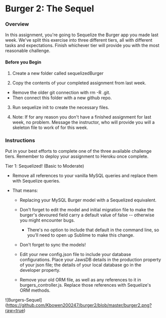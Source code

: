 # Burger 2: The Sequel

### Overview

In this assignment, you're going to Sequelize the Burger app you made last week. We've split this exercise into three different tiers, all with different tasks and expectations. Finish whichever tier will provide you with the most reasonable challenge.

#### Before you Begin

1. Create a new folder called sequelizedBurger

2. Copy the contents of your completed assignment from last week.
  - Remove the older git connection with rm -R .git. 
  - Then connect this folder with a new github repo.
  
3. Run sequelize init to create the necessary files.

4. Note: If for any reason you don't have a finished assignment for last week, no problem. Message the instructor, who will provide you will a skeleton file to work of for this week.

### Instructions

Put in your best efforts to complete one of the three available challenge tiers. Remember to deploy your assignment to Heroku once complete.

Tier 1: Sequelized! (Basic to Moderate)

* Remove all references to your vanilla MySQL queries and replace them with Sequelize queries.

* That means:

	- Replacing your MySQL Burger model with a Sequelized equivalent.
	
	- Don't forget to edit the model and initial migration file to make the burger's devoured field carry a default value of false -- otherwise you might encounter bugs.
	
		- There's no option to include that default in the command line, so you'll need to open up Sublime to make this change. 

	- Don't forget to sync the models!
	
	- Edit your new config.json file to include your database configurations. Place your JawsDB details in the production property of your json file; the details of your local database go in the developer property.

	- Remove your old ORM file, as well as any references to it in burgers_controller.js. Replace those references with Sequelize's ORM methods.

<!-- <img width="800" alt="Burgers" src="https://kbowen200247.github.io/burger2/burger2Sequel.png"> -->
![Burgers-Sequel]
(https://github.com/Kbowen200247/burger2/blob/master/burger2.png?raw=true)
